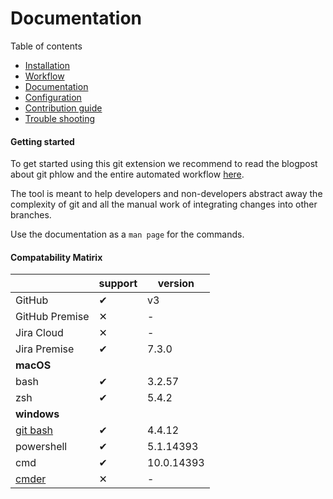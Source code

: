 # Documentation

Table of contents
- [Installation](/docs/installation.md)
- [Workflow](/docs/workflow.md)
- [Documentation](/docs/documentation.md)
- [Configuration](/docs/configuration.md)
- [Contribution guide](/CONTRIBUTING.md)
- [Trouble shooting](/docs/troubleshooting.md)


#### Getting started
To get started using this git extension we recommend to read the blogpost about git phlow and the entire automated workflow [here](https://www.praqma.com/stories/git-phlow/).

The tool is meant to help developers and non-developers abstract away the complexity of git and all the manual work of integrating changes into other branches. 

Use the documentation as a `man page` for the commands. 


#### Compatability Matirix

|                | support | version | 
| -------------- | ------- | ------- |
| GitHub         | &#x2714;| v3
| GitHub Premise | &#x2715;| -
| Jira Cloud     | &#x2715;| -
| Jira Premise   | &#x2714;| 7.3.0
|**macOS**       |
| bash           | &#x2714;| 3.2.57
| zsh            | &#x2714;| 5.4.2
| **windows**    |
| [git bash](https://git-for-windows.github.io)| &#x2714;| 4.4.12 |
| powershell     | &#x2714;| 5.1.14393  |
| cmd            | &#x2714;| 10.0.14393 |
| [cmder](http://cmder.net)| &#x2715;  | - |

